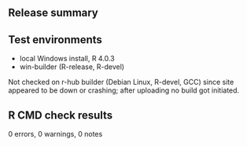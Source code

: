 ## Release summary

## Test environments
* local Windows install, R 4.0.3
* win-builder (R-release, R-devel)

Not checked on r-hub builder (Debian Linux, R-devel, GCC) since site appeared to be down or crashing; after uploading no build got initiated.

## R CMD check results

0 errors, 0 warnings, 0 notes
